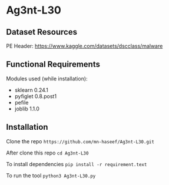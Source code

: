 # Ag3nt-L30

## Dataset Resources
PE Header: https://www.kaggle.com/datasets/dscclass/malware

## Functional Requirements
Modules used (while installation):
* sklearn 0.24.1
* pyfiglet 0.8.post1
* pefile
* joblib 1.1.0

## Installation
Clone the repo
``` https://github.com/mn-haseef/Ag3nt-L30.git ```

After clone this repo
``` cd Ag3nt-L30 ```

To install dependencies 
``` pip install -r requirement.text ```

To run the tool
``` python3 Ag3nt-L30.py ```

